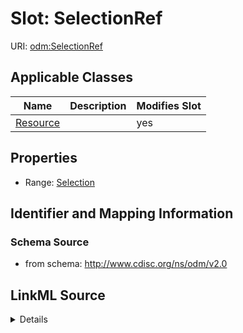 # Slot: SelectionRef

URI: [odm:SelectionRef](http://www.cdisc.org/ns/odm/v2.0/SelectionRef)



<!-- no inheritance hierarchy -->




## Applicable Classes

| Name | Description | Modifies Slot |
| --- | --- | --- |
[Resource](Resource.md) |  |  yes  |







## Properties

* Range: [Selection](Selection.md)





## Identifier and Mapping Information







### Schema Source


* from schema: http://www.cdisc.org/ns/odm/v2.0




## LinkML Source

<details>
```yaml
name: SelectionRef
from_schema: http://www.cdisc.org/ns/odm/v2.0
rank: 1000
alias: SelectionRef
domain_of:
- Resource
range: Selection

```
</details>